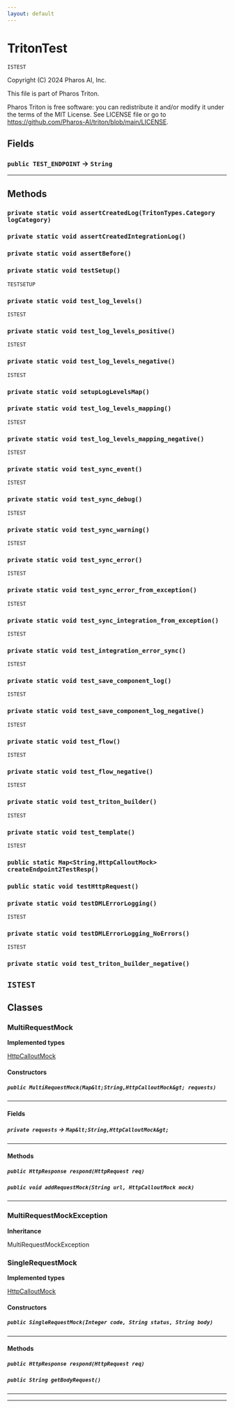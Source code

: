 ```yaml
---
layout: default
---
```

# TritonTest

`ISTEST`

Copyright (C) 2024 Pharos AI, Inc.

This file is part of Pharos Triton.

Pharos Triton is free software: you can redistribute it and/or modify
it under the terms of the MIT License.
See LICENSE file or go to https://github.com/Pharos-AI/triton/blob/main/LICENSE.

## Fields

### `public TEST_ENDPOINT` → `String`


---
## Methods
### `private static void assertCreatedLog(TritonTypes.Category logCategory)`
### `private static void assertCreatedIntegrationLog()`
### `private static void assertBefore()`
### `private static void testSetup()`

`TESTSETUP`
### `private static void test_log_levels()`

`ISTEST`
### `private static void test_log_levels_positive()`

`ISTEST`
### `private static void test_log_levels_negative()`

`ISTEST`
### `private static void setupLogLevelsMap()`
### `private static void test_log_levels_mapping()`

`ISTEST`
### `private static void test_log_levels_mapping_negative()`

`ISTEST`
### `private static void test_sync_event()`

`ISTEST`
### `private static void test_sync_debug()`

`ISTEST`
### `private static void test_sync_warning()`

`ISTEST`
### `private static void test_sync_error()`

`ISTEST`
### `private static void test_sync_error_from_exception()`

`ISTEST`
### `private static void test_sync_integration_from_exception()`

`ISTEST`
### `private static void test_integration_error_sync()`

`ISTEST`
### `private static void test_save_component_log()`

`ISTEST`
### `private static void test_save_component_log_negative()`

`ISTEST`
### `private static void test_flow()`

`ISTEST`
### `private static void test_flow_negative()`

`ISTEST`
### `private static void test_triton_builder()`

`ISTEST`
### `private static void test_template()`

`ISTEST`
### `public static Map<String,HttpCalloutMock> createEndpoint2TestResp()`
### `public static void testHttpRequest()`
### `private static void testDMLErrorLogging()`

`ISTEST`
### `private static void testDMLErrorLogging_NoErrors()`

`ISTEST`
### `private static void test_triton_builder_negative()`

`ISTEST`
---
## Classes
### MultiRequestMock

**Implemented types**

[HttpCalloutMock](HttpCalloutMock)

#### Constructors
##### `public MultiRequestMock(Map&lt;String,HttpCalloutMock&gt; requests)`
---
#### Fields

##### `private requests` → `Map&lt;String,HttpCalloutMock&gt;`


---
#### Methods
##### `public HttpResponse respond(HttpRequest req)`
##### `public void addRequestMock(String url, HttpCalloutMock mock)`
---

### MultiRequestMockException

**Inheritance**

MultiRequestMockException


### SingleRequestMock

**Implemented types**

[HttpCalloutMock](HttpCalloutMock)

#### Constructors
##### `public SingleRequestMock(Integer code, String status, String body)`
---
#### Methods
##### `public HttpResponse respond(HttpRequest req)`
##### `public String getBodyRequest()`
---

---
